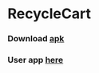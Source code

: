 # RecycleCart

### Download [apk](https://github.com/Coder481/RecycleCart/releases/download/Latest/recycler_cart_admin_v0.6.apk)

### User app [here](https://github.com/Coder481/EcomUser/tree/ecom_user_v0.6)
